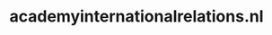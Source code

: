 ---
layout: post
title:  "academyinternationalrelations.nl"
internal_url:  "/data/academyinternationalrelations.nl.html"
categories: dutchgov
---